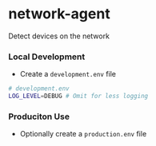 # network-agent
Detect devices on the network

### Local Development
* Create a `development.env` file
```bash
# development.env
LOG_LEVEL=DEBUG # Omit for less logging
```

### Produciton Use
* Optionally create a `production.env` file
